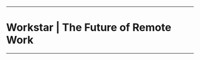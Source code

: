 _____________________________


# Workstar | The Future of Remote Work


_____________________________


